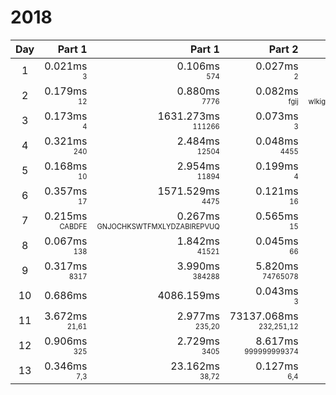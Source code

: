 # 2018

Day | Part 1 | Part 1 | Part 2 | Part 2
:---:|---:|---:|---:|---:
1 | 0.021ms <br/><sub><sup>3</sup></sub> | 0.106ms <br/><sub><sup>574</sup></sub> | 0.027ms <br/><sub><sup>2</sup></sub> | 1443.317ms <br/><sub><sup>452</sup></sub> 
2 | 0.179ms <br/><sub><sup>12</sup></sub> | 0.880ms <br/><sub><sup>7776</sup></sub> | 0.082ms <br/><sub><sup>fgij</sup></sub> | 2.505ms <br/><sub><sup>wlkigsqyfecjqqmnxaktdrhbz</sup></sub> 
3 | 0.173ms <br/><sub><sup>4</sup></sub> | 1631.273ms <br/><sub><sup>111266</sup></sub> | 0.073ms <br/><sub><sup>3</sup></sub> | 0.043ms <br/><sub><sup>266</sup></sub> 
4 | 0.321ms <br/><sub><sup>240</sup></sub> | 2.484ms <br/><sub><sup>12504</sup></sub> | 0.048ms <br/><sub><sup>4455</sup></sub> | 1.023ms <br/><sub><sup>139543</sup></sub> 
5 | 0.168ms <br/><sub><sup>10</sup></sub> | 2.954ms <br/><sub><sup>11894</sup></sub> | 0.199ms <br/><sub><sup>4</sup></sub> | 432.665ms <br/><sub><sup>5310</sup></sub> 
6 | 0.357ms <br/><sub><sup>17</sup></sub> | 1571.529ms <br/><sub><sup>4475</sup></sub> | 0.121ms <br/><sub><sup>16</sup></sub> | 12.981ms <br/><sub><sup>35237</sup></sub> 
7 | 0.215ms <br/><sub><sup>CABDFE</sup></sub> | 0.267ms <br/><sub><sup>GNJOCHKSWTFMXLYDZABIREPVUQ</sup></sub> | 0.565ms <br/><sub><sup>15</sup></sub> | 6.326ms <br/><sub><sup>886</sup></sub> 
8 | 0.067ms <br/><sub><sup>138</sup></sub> | 1.842ms <br/><sub><sup>41521</sup></sub> | 0.045ms <br/><sub><sup>66</sup></sub> | 2.832ms <br/><sub><sup>19990</sup></sub> 
9 | 0.317ms <br/><sub><sup>8317</sup></sub> | 3.990ms <br/><sub><sup>384288</sup></sub> | 5.820ms <br/><sub><sup>74765078</sup></sub> | 293.301ms <br/><sub><sup>3189426841</sup></sub> 
10 | 0.686ms <br/><sub><sup></sup></sub> | 4086.159ms <br/><sub><sup></sup></sub> | 0.043ms <br/><sub><sup>3</sup></sub> | 0.001ms <br/><sub><sup>10243</sup></sub> 
11 | 3.672ms <br/><sub><sup>21,61</sup></sub> | 2.977ms <br/><sub><sup>235,20</sup></sub> | 73137.068ms <br/><sub><sup>232,251,12</sup></sub> | 74019.415ms <br/><sub><sup>237,223,14</sup></sub> 
12 | 0.906ms <br/><sub><sup>325</sup></sub> | 2.729ms <br/><sub><sup>3405</sup></sub> | 8.617ms <br/><sub><sup>999999999374</sup></sub> | 25.514ms <br/><sub><sup>3350000000000</sup></sub> 
13 | 0.346ms <br/><sub><sup>7,3</sup></sub> | 23.162ms <br/><sub><sup>38,72</sup></sub> | 0.127ms <br/><sub><sup>6,4</sup></sub> | 13.127ms <br/><sub><sup>68,27</sup></sub> 
